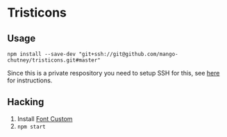 # Tristicons

## Usage

```
npm install --save-dev "git+ssh://git@github.com/mango-chutney/tristicons.git#master"
```

Since this is a private respository you need to setup SSH for this, see
[here](https://help.github.com/articles/generating-an-ssh-key/) for
instructions.

## Hacking

1. Install [Font Custom](https://github.com/FontCustom/fontcustom#installation)
2. `npm start`
